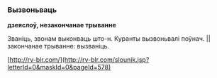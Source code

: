 ### Вызвоньваць
**дзеяслоў, незакончанае трыванне**

Званіць, звонам выконваць што-н. Куранты вызвоньвалі поўнач. || закончанае трыванне: вызваніць.

<a rel="author">[http://rv-blr.com/](http://rv-blr.com/slounik.jsp?letterId=0&maskId=0&pageId=578)</a>

